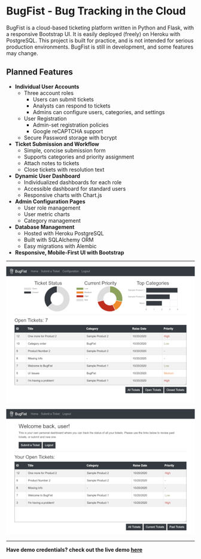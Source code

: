 # BugFist - Bug Tracking in the Cloud

BugFist is a cloud-based ticketing platform written in Python and Flask, with a responsive Bootstrap UI. It is easily deployed (freely) on Heroku with PostgreSQL. This project is built for practice, and is not intended for serious production environments. BugFist is still in development, and some features may change.

## Planned Features

- **Individual User Accounts**
	- Three account roles
		-  Users can submit tickets
		-  Analysts can respond to tickets
		- Admins can configure users, categories, and settings
	- User Registration
		- Admin-set registration policies
		- Google reCAPTCHA support
	- Secure Password storage with bcrypt
- **Ticket Submission and Workflow**
	- Simple, concise submission form
	- Supports categories and priority assignment
	- Attach notes to tickets
	- Close tickets with resolution text
- **Dynamic User Dashboard**
	- Individualized dashboards for each role
	- Accessible dashboard for standard users
	- Responsive charts with Chart.js
- **Admin Configuration Pages**
	- User role management
	- User metric charts
	- Category management
- **Database Management**
	- Hosted with Heroku PostgreSQL
	- Built with SQLAlchemy ORM
	- Easy migrations with Alembic
- **Responsive, Mobile-First UI with Bootstrap**

<hr></hr>

![Analyst Dashboard](screenshots/dashboard1.png?raw=true)

![UserDashboard](screenshots/dashboard2.png?raw=true)

<hr></hr>

**Have demo credentials? check out the live demo [here](http://bugfist-demo.herokuapp.com/)**
